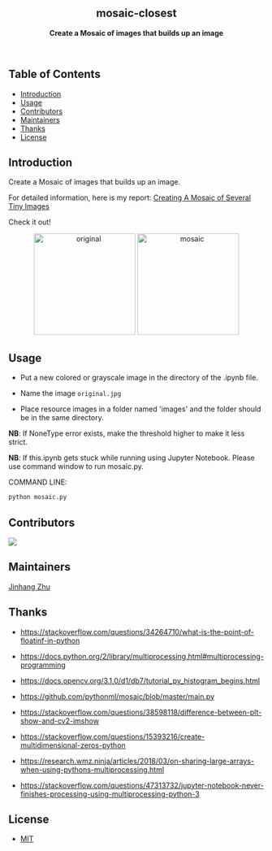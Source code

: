 <h2 align="center">mosaic-closest</h2>
<p align="center"><b>Create a Mosaic of images that builds up an image</b></p>
<br>

<h2>Table of Contents</h2>
<!-- TOC -->

- [Introduction](#introduction)
- [Usage](#usage)
- [Contributors](#contributors)
- [Maintainers](#maintainers)
- [Thanks](#thanks)
- [License](#license)

<!-- /TOC -->


## Introduction

Create a Mosaic of images that builds up an image.

For detailed information, here is my report: [Creating A Mosaic of Several Tiny Images](https://github.com/JinhangZhu/mosaic-closest/blob/master/report/Creating%20A%20Mosaic%20of%20Several%20Tiny%20Images.pdf)

Check it out!

<div align="center">
<img src="https://i.loli.net/2019/10/11/MLte568RyZ7j1JN.png" height="200px" alt="original" >
<img src="https://i.loli.net/2019/10/11/clMqgAhaR5TeibJ.png" height="200px" alt="mosaic" >
</div>

## Usage

- Put a new colored or grayscale image in the directory of the .ipynb file.

- Name the image `original.jpg`

- Place resource images in a folder named 'images' and the folder should be in the same directory.

**NB**: If NoneType error exists, make the threshold higher to make it less strict.

**NB**: If this.ipynb gets stuck while running using Jupyter Notebook. Please use command window to run mosaic.py.

COMMAND LINE: 

```python
python mosaic.py
```

## Contributors

<a href="https://github.com/jinhangzhu/mosaic-closest/graphs/contributors">
  <img src="https://contributors-img.web.app/image?repo=jinhangzhu/mosaic-closest" />
</a>


## Maintainers

[Jinhang Zhu](https://github.com/JinhangZhu)

## Thanks

- https://stackoverflow.com/questions/34264710/what-is-the-point-of-floatinf-in-python

- https://docs.python.org/2/library/multiprocessing.html#multiprocessing-programming

- https://docs.opencv.org/3.1.0/d1/db7/tutorial_py_histogram_begins.html

- https://github.com/pythonml/mosaic/blob/master/main.py

- https://stackoverflow.com/questions/38598118/difference-between-plt-show-and-cv2-imshow

- https://stackoverflow.com/questions/15393216/create-multidimensional-zeros-python

- https://research.wmz.ninja/articles/2018/03/on-sharing-large-arrays-when-using-pythons-multiprocessing.html

- https://stackoverflow.com/questions/47313732/jupyter-notebook-never-finishes-processing-using-multiprocessing-python-3

## License

- [MIT](https://opensource.org/licenses/MIT)
